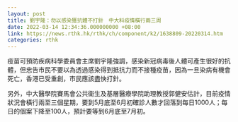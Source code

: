 ```yaml
---
layout: post
title: 劉宇隆：勿以感染獲抗體不打針　中大料疫情橫行兩三周
date: 2022-03-14 12:34:36.000000000 +08:00
link: https://news.rthk.hk/rthk/ch/component/k2/1638809-20220314.htm
categories: rthk
---
```


疫苗可預防疾病科學委員會主席劉宇隆強調，感染新冠病毒後人體可產生很好的抗體，但忠告市民不要以為透過感染得到抵抗力而不接種疫苗，因為一旦染病有機會死亡，香港已受重創，市民應該盡快打針。

另外，中大醫學院賽馬會公共衞生及基層醫療學院助理教授郭健安估計，目前疫情狀況會橫行兩至三個星期，要到5月底至6月初確診人數才回落到每日1000人；每日的個案下降至100人，預計要等到6月底至7月初。
